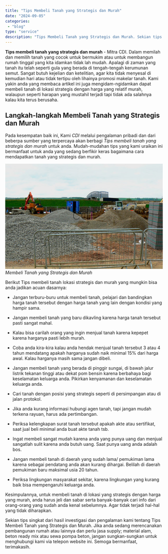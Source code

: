 ```yaml
---
title: "Tips Membeli Tanah yang Strategis dan Murah"
date: "2024-09-05"
categories:
 - "blog"
type: "service"
description: "Tips Membeli Tanah yang Strategis dan Murah. Sekian tips singkat dari hasil investigasi dan pengalaman kami tentang Tips Membeli Tanah yang Strategis dan Mur..."
---
```


**Tips membeli tanah yang strategis dan murah** - Mitra CDI. Dalam memilah  dan memilih tanah yang cocok untuk bermukim atau untuk membangun rumah tinggal yang kita idamkan tidak lah mudah. Apalagi di zaman yang tanah itu telah seperti gula yang berada di tengah-tengah kerumunan semut. Sangat butuh kejelian dan ketelitian, agar kita tidak menyesal di kemudian hari atau tidak tertipu oleh lihainya promosi makelar tanah. Kami yakin anda yang membaca artikel ini juga mengidam-ngidamkan dapat membeli tanah di lokasi strategis dengan harga yang relatif murah, walaupun seperti harapan yang mustahil terjadi tapi tidak ada salahnya kalau kita terus berusaha.

 ## Langkah-langkah Membeli Tanah yang Strategis dan Murah

Pada kesempatan baik ini, Kami _CDI_ melalui pengalaman pribadi dan dari beberpa sumber yang terpercaya akan berbagi _Tips membeli tanah yang strategis dan murah_ untuk anda. Mudah-mudahan tips yang kami uraikan ini bermanfaat untuk anda yang sedang berfikir keras bagaimana cara mendapatkan tanah yang strategis dan murah.

![Membeli Tanah yang Strategis dan Murah](/images/blog/material-wajib-dibeli.jpg)
*Membeli Tanah yang Strategis dan Murah*

Berikut Tips membeli tanah lokasi strategis dan murah yang mungkin bisa anda jadikan acuan dasarnya:
- Jangan terburu-buru untuk membeli tanah, pelajari dan bandingkan harga tanah tersebut dengan harga tanah yang lain dengan kondisi yang hampir sama.

- Jangan membeli tanah yang baru dikavling karena harga tanah tersebut pasti sangat mahal.

- Kalau bisa carilah orang yang ingin menjual tanah karena kepepet karena harganya pasti lebih murah.

- Coba anda kira-kira kalau anda hendak menjual tanah tersebut 3 atau 4 tahun mendatang apakah harganya sudah naik minimal 15% dari harga awal. Kalau harganya masih sama jangan dibeli.

- Jangan membeli tanah yang berada di pinggir sungai, di bawah jalur listrik tekanan tinggi atau dekat pom bensin karena berbahaya bagi keselamatan keluarga anda. Pikirkan kenyamanan dan keselamatan keluarga anda.

- Cari tanah dengan posisi yang strategis seperti di persimpangan atau di jalan protokol.

- Jika anda kurang informasi hubungi agen tanah, tapi jangan mudah terkena rayuan, harus ada pertimbangan.

- Periksa kelengkapan surat tanah tersebut apakah akte atau sertifikat, saat jual beli minimal anda buat akte tanah tsb.

- Ingat membeli sangat mudah karena anda yang punya uang dan menjual sangatlah sulit karena anda butuh uang. Saat punya uang anda adalah bos.

- Jangan membeli tanah di daerah yang sudah lama/ pemukiman lama karena sebagai pendatang anda akan kurang dihargai. Belilah di daerah pemukiman baru maksimal usia 20 tahun.

- Periksa lingkungan masyarakat sekitar, karena lingkungan yang kurang baik bisa mempengaruhi keluarga anda.

Kesimpulannya, untuk membeli tanah di lokasi yang strategis dengan harga yang murah, anda harus jeli dan sabar serta banyak-banyak cari info dari orang-orang yang sudah anda kenal sebelumnya. Agar tidak terjadi hal-hal yang tidak diharapkan.

Sekian tips singkat dari hasil investigasi dan pengalaman kami tentang Tips Membeli Tanah yang Strategis dan Murah. Jika anda sedang merencanakan pembangunan rumah atau lainnya dan perlu jasa supply; material alam, beton ready mix atau sewa pompa beton, jangan sungkan-sungkan untuk menghubungi kami via telepon website ini. Semoga bermanfaat, terimakasih.

